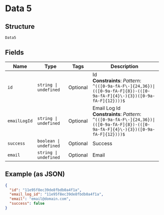 
# Data 5

## Structure

`Data5`

## Fields

| Name | Type | Tags | Description |
|  --- | --- | --- | --- |
| `id` | `string \| undefined` | Optional | Id<br>**Constraints**: *Pattern*: `^(([0-9a-fA-F\-]{24,36})\|(([0-9a-fA-F]{8})-(([0-9a-fA-F]{4}\-){3})([0-9a-fA-F]{12})))$` |
| `emailLogId` | `string \| undefined` | Optional | Email Log Id<br>**Constraints**: *Pattern*: `^(([0-9a-fA-F\-]{24,36})\|(([0-9a-fA-F]{8})-(([0-9a-fA-F]{4}\-){3})([0-9a-fA-F]{12})))$` |
| `success` | `boolean \| undefined` | Optional | Success |
| `email` | `string \| undefined` | Optional | Email |

## Example (as JSON)

```json
{
  "id": "11e95f8ec39de8fbdb0a4f1a",
  "email_log_id": "11e95f8ec39de8fbdb0a4f1a",
  "email": "email@domain.com",
  "success": false
}
```

